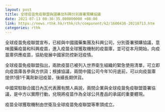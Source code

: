 ```yaml
---
layout: post
title: 全球疫苗免疫聯盟與國藥及科興分別簽署預購協議
date: 2021-07-13 00:36:35.000000000 +08:00
link: https://news.rthk.hk/rthk/ch/component/k2/1600438-20210713.htm
categories: rthk
---
```


全球疫苗免疫聯盟宣布，已經與中國國藥集團及科興公司，分別簽署預購協議，意味國藥疫苗和科興疫苗，進入疫苗全球獲取機制的疫苗庫，並可從本月開始，向疫苗庫供應疫苗，協助發展中國家防控新冠疫情。

全球疫苗免疫聯盟指出，兩款疫苗已被列入世界衛生組織的緊急使用清單，可立即向疫苗庫各參與方供貨；根據協議，兩間中國公司今年10月底前，可以向疫苗庫提供1億1千萬劑新冠疫苗，後續長期供貨。

中國常駐聯合國日內瓦代表團有關人員說，兩間企業與全球疫苗免疫聯盟簽署協議，是中方以實際行動，兌現將疫苗作為全球公共產品的承諾的重要體現。

疫苗全球獲取機制由世衛及全球疫苗免疫聯盟等牽頭成立。
